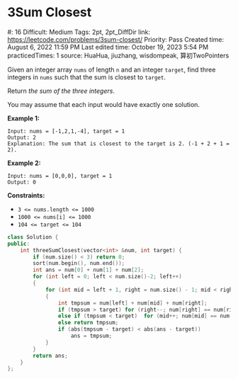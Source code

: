 # 3Sum Closest

#: 16
Difficult: Medium
Tags: 2pt, 2pt_DiffDir
link: https://leetcode.com/problems/3sum-closest/
Priority: Pass
Created time: August 6, 2022 11:59 PM
Last edited time: October 19, 2023 5:54 PM
practicedTimes: 1
source: HuaHua, jiuzhang, wisdompeak, 算初TwoPointers

Given an integer array `nums` of length `n` and an integer `target`, find three integers in `nums` such that the sum is closest to `target`.

Return *the sum of the three integers*.

You may assume that each input would have exactly one solution.

**Example 1:**

```
Input: nums = [-1,2,1,-4], target = 1
Output: 2
Explanation: The sum that is closest to the target is 2. (-1 + 2 + 1 = 2).

```

**Example 2:**

```
Input: nums = [0,0,0], target = 1
Output: 0

```

**Constraints:**

- `3 <= nums.length <= 1000`
- `1000 <= nums[i] <= 1000`
- `104 <= target <= 104`

```cpp
class Solution {
public:
	int threeSumClosest(vector<int> &num, int target) {
		if (num.size() < 3) return 0;
		sort(num.begin(), num.end());
		int ans = num[0] + num[1] + num[2];
		for (int left = 0; left < num.size()-2; left++)
		{
			for (int mid = left + 1, right = num.size() - 1; mid < right;)
			{
				int tmpsum = num[left] + num[mid] + num[right];
				if (tmpsum > target) for (right--; num[right] == num[right + 1] && mid < right; right--);
				else if (tmpsum < target)  for (mid++; num[mid] == num[mid - 1] && mid < right; mid++);
				else return tmpsum;
				if (abs(tmpsum - target) < abs(ans - target))
					ans = tmpsum;
			}
		}
		return ans;
	}
};
```
